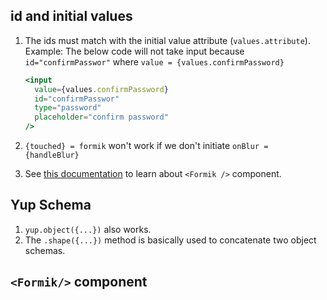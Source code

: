 ## id and initial values

1. The ids must match with the initial value attribute (`values.attribute`).
   Example:
   The below code will not take input because `id="confirmPasswor"` where `value = {values.confirmPassword}`

   ```jsx
   <input
     value={values.confirmPassword}
     id="confirmPasswor"
     type="password"
     placeholder="confirm password"
   />
   ```

2. `{touched} = formik` won't work if we don't initiate `onBlur = {handleBlur}`
3. See [this documentation](https://formik.org/docs/api/formik#example) to learn about `<Formik />` component.

## Yup Schema

1. `yup.object({...})` also works.
2. The `.shape({...})` method is basically used to concatenate two object schemas.

## `<Formik/>` component
